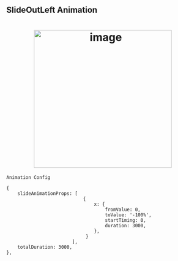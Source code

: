 ## SlideOutLeft Animation
<h1 align="center">
<img width="360" alt="image" src="../../assets/slideOutLeft.gif">
</h1>

`Animation Config`
```
{
	slideAnimationProps: [
							{
							 	x: {
                                    fromValue: 0,
                                    toValue: '-100%',
                                    startTiming: 0,
                                    duration: 3000,
							 	},
							 }
						],
    totalDuration: 3000,
},
```
